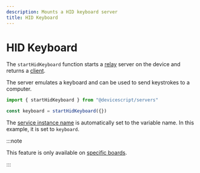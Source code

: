 ```yaml
---
description: Mounts a HID keyboard server
title: HID Keyboard
---
```


# HID Keyboard

The `startHidKeyboard` function starts a [relay](https://microsoft.github.io/jacdac-docs/services/hidkeyboard) server on the device
and returns a [client](/api/clients/hidkeyboard).

The server emulates a keyboard and can be used to send keystrokes to a computer.

```ts
import { startHidKeyboard } from "@devicescript/servers"

const keyboard = startHidKeyboard({})
```

The [service instance name](https://microsoft.github.io/jacdac-docs/services/_base/) is automatically set to the variable name. In this example, it is set to `keyboard`.

:::note

This feature is only available on [specific boards](/devices/periphericals/hid).

:::
